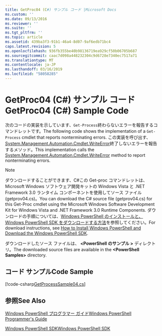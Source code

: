 ```yaml
---
title: GetProc04 (C#) サンプル コード |Microsoft Docs
ms.custom: ''
ms.date: 09/13/2016
ms.reviewer: ''
ms.suite: ''
ms.tgt_pltfrm: ''
ms.topic: article
ms.assetid: 439ba3f3-91b1-46a4-8d07-9af6edb71bc4
caps.latest.revision: 5
ms.openlocfilehash: 936fb355be40b98136719ea929cf50b06705b687
ms.sourcegitcommit: caac7d098a448232304c9d6728e7340ec7517a71
ms.translationtype: MT
ms.contentlocale: ja-JP
ms.lasthandoff: 03/16/2019
ms.locfileid: "58058285"
---
```

# <a name="getproc04-c-sample-code"></a><span data-ttu-id="63ec3-102">GetProc04 (C#) サンプル コード</span><span class="sxs-lookup"><span data-stu-id="63ec3-102">GetProc04 (C#) Sample Code</span></span>

<span data-ttu-id="63ec3-103">次のコードの実装を示しています、`Get-Process`終わらないエラーを報告するコマンドレットです。</span><span class="sxs-lookup"><span data-stu-id="63ec3-103">The following code shows the implementation of a `Get-Process` cmdlet that reports nonterminating errors.</span></span> <span data-ttu-id="63ec3-104">この実装を呼び出す、 [System.Management.Automation.Cmdlet.WriteError](/dotnet/api/System.Management.Automation.Cmdlet.WriteError)終了しないエラーを報告するメソッド。</span><span class="sxs-lookup"><span data-stu-id="63ec3-104">This implementation calls the [System.Management.Automation.Cmdlet.WriteError](/dotnet/api/System.Management.Automation.Cmdlet.WriteError) method to report nonterminating errors.</span></span>

> [!NOTE]
> <span data-ttu-id="63ec3-105">ダウンロードすることができます、C#この Get-proc コマンドレットは、Microsoft Windows ソフトウェア開発キットの Windows Vista と .NET Framework 3.0 ランタイム コンポーネントを使用してソース ファイル (getprov04.cs)。</span><span class="sxs-lookup"><span data-stu-id="63ec3-105">You can download the C# source file (getprov04.cs) for this Get-Proc cmdlet using the Microsoft Windows Software Development Kit for Windows Vista and .NET Framework 3.0 Runtime Components.</span></span> <span data-ttu-id="63ec3-106">ダウンロードの手順については、[Windows PowerShell のインストールと、Windows PowerShell SDK をダウンロードする方法](/powershell/developer/installing-the-windows-powershell-sdk)を参照してください。</span><span class="sxs-lookup"><span data-stu-id="63ec3-106">For download instructions, see [How to Install Windows PowerShell and Download the Windows PowerShell SDK](/powershell/developer/installing-the-windows-powershell-sdk).</span></span>
>
> <span data-ttu-id="63ec3-107">ダウンロードしたソース ファイルは、  **\<PowerShell のサンプル >** ディレクトリ。</span><span class="sxs-lookup"><span data-stu-id="63ec3-107">The downloaded source files are available in the **\<PowerShell Samples>** directory.</span></span>

## <a name="code-sample"></a><span data-ttu-id="63ec3-108">コード サンプル</span><span class="sxs-lookup"><span data-stu-id="63ec3-108">Code Sample</span></span>

[!code-csharp[GetProcessSample04.cs](../../powershell-sdk-samples/SDK-2.0/csharp/GetProcessSample04/GetProcessSample04.cs#L11-L98 "GetProcessSample04.cs")]

## <a name="see-also"></a><span data-ttu-id="63ec3-109">参照</span><span class="sxs-lookup"><span data-stu-id="63ec3-109">See Also</span></span>

[<span data-ttu-id="63ec3-110">Windows PowerShell プログラマー ガイド</span><span class="sxs-lookup"><span data-stu-id="63ec3-110">Windows PowerShell Programmer's Guide</span></span>](./windows-powershell-programmer-s-guide.md)

[<span data-ttu-id="63ec3-111">Windows PowerShell SDK</span><span class="sxs-lookup"><span data-stu-id="63ec3-111">Windows PowerShell SDK</span></span>](../windows-powershell-reference.md)